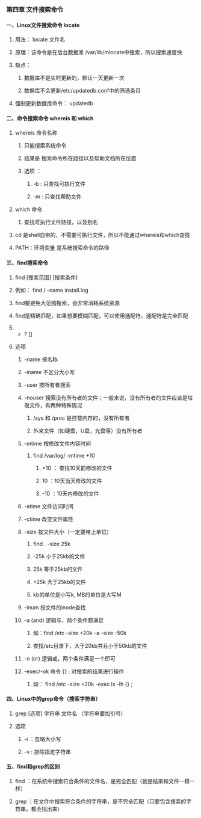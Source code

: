 ### 第四章 文件搜索命令

#### 一、Linux文件搜索命令 locate

  1. 用法： locate 文件名
  
  2. 原理：该命令是在后台数据库 /var/lib/mlocate中搜索，所以搜索速度快
  
  3. 缺点：
  
     1. 数据库不是实时更新的，默认一天更新一次
     
     2. 数据库不会更新/etc/updatedb.conf中的筛选条目
     
  4. 强制更新数据库命令： updatedb
  
#### 二、命令搜索命令  whereis 和 which

  1. whereis 命令名称
  
     1. 只能搜索系统命令
     
     2. 结果是 搜索命令所在路径以及帮助文档所在位置
     
     3. 选项 ：
     
        1. -b : 只查找可执行文件
        
        2. -m : 只查找帮助文件
        
  2. which  命令
  
     1. 查找可执行文件路径，以及别名
     
  3. cd 是shell自带的，不需要可执行文件，所以不能通过whereis和which查找
  
  4. PATH：环境变量   是系统搜索命令的路径
  
#### 三、find搜索命令

  1. find [搜索范围] [搜索条件]
  
  2. 例如： find / -name install.log
  
  3. find要避免大范围搜索，会非常消耗系统资源
  
  4. find是精确匹配，如果想要模糊匹配，可以使用通配符，通配符是完全匹配
  
  5. *  ?  []
  
  6. 选项
  
     1. -name  按名称
     
     2. -iname 不区分大小写
     
     3. -user 按所有者搜索
     
     4. -nouser 搜索没有所有者的文件；一般来说，没有所有者的文件应该是垃圾文件，有两种特殊情况
     
        1. /sys 和 /proc 是挂载内存的，没有所有者
        
        2. 外来文件（如硬盘，U盘，光盘等）没有所有者
        
     5. -mtime 按修改文件内容时间
     
        1. find /var/log/ -mtime  +10
        
           1. +10 ： 查找10天前修改的文件
           
           2. 10 ：10天当天修改的文件
           
           3. -10 ：10天内修改的文件
           
     6. -atime 文件访问时间
     
     7. -ctime 改变文件属性
     
     8. -size 按文件大小（一定要带上单位）
     
        1. find  . -size 25k
        
        2. -25k 小于25kb的文件
        
        3. 25k  等于25kb的文件
        
        4. +25k 大于25kb的文件
        
        5. kb的单位是小写k, MB的单位是大写M
        
     9. -inum 按文件的inode查找
     
     10. -a (and) 逻辑与，两个条件都满足
     
         1. 如：find /etc -size +20k -a -size -50k
        
         2. 查找/etc目录下，大于20kb并且小于50kb的文件
        
     11. -o (or) 逻辑或，两个条件满足一个即可
     
     12. -exec/-ok 命令 {} \; 对搜索的结果进行操作
     
         1. 如： find /etc -size +20k -exec ls -lh {} \;
         
#### 四、Linux中的grep命令（搜索字符串）

  1. grep [选项]  字符串  文件名 （字符串要加引号）
  
  2. 选项
  
     1. -i ：忽略大小写
     
     2. -v : 排除指定字符串
     
#### 五、find和grep的区别

  1. find ：在系统中搜索符合条件的文件名，是完全匹配（就是结果和文件一模一样）
  
  2. grep ：在文件中搜索符合条件的字符串，是不完全匹配（只要包含搜索的字符串，都会找出来）
  
        
        
     
           
           
        
        
  
  
